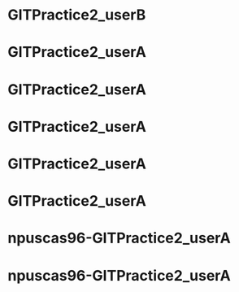 # GITPractice2_userB
# GITPractice2_userA
# GITPractice2_userA
# GITPractice2_userA
# GITPractice2_userA
# GITPractice2_userA
# npuscas96-GITPractice2_userA
# npuscas96-GITPractice2_userA
